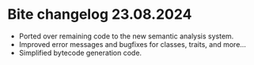 # Bite changelog 23.08.2024
- Ported over remaining code to the new semantic analysis system.
- Improved error messages and bugfixes for classes, traits, and more...
- Simplified bytecode generation code.